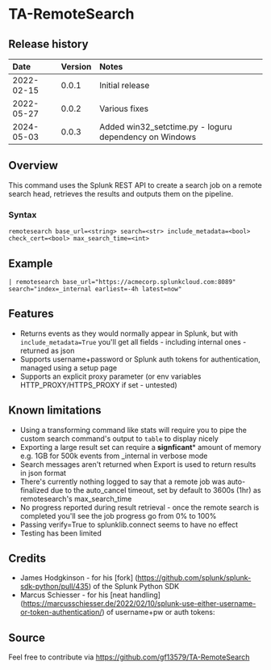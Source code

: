 # TA-RemoteSearch

## Release history

| Date       | Version | Notes           |
| :--------- | :------ | :-------------- |
| 2022-02-15 | 0.0.1   | Initial release |
| 2022-05-27 | 0.0.2   | Various fixes |
| 2024-05-03 | 0.0.3   | Added win32_setctime.py - loguru dependency on Windows |

## Overview

This command uses the Splunk REST API to create a search job on a remote search head, retrieves the results and outputs them on the pipeline.

### Syntax

```
remotesearch base_url=<string> search=<str> include_metadata=<bool> check_cert=<bool> max_search_time=<int>
```

## Example

```
| remotesearch base_url="https://acmecorp.splunkcloud.com:8089" search="index=_internal earliest=-4h latest=now"
```

## Features

* Returns events as they would normally appear in Splunk, but with `include_metadata=True` you'll get all fields - including internal ones - returned as json
* Supports username+password or Splunk auth tokens for authentication, managed using a setup page
* Supports an explicit proxy parameter (or env variables HTTP_PROXY/HTTPS_PROXY if set - untested)

## Known limitations

* Using a transforming command like stats will require you to pipe the custom search command's output to `table` to display nicely
* Exporting a large result set can require a **signficant*** amount of memory e.g. 1GB for 500k events from _internal in verbose mode
* Search messages aren't returned when Export is used to return results in json format
* There's currently nothing logged to say that a remote job was auto-finalized due to the auto_cancel timeout, set by default to 3600s (1hr) as remotesearch's max_search_time
* No progress reported during result retrieval - once the remote search is completed you'll see the job progress go from 0% to 100%
* Passing verify=True to splunklib.connect seems to have no effect
* Testing has been limited

## Credits

* James Hodgkinson - for his [fork] (https://github.com/splunk/splunk-sdk-python/pull/435) of the Splunk Python SDK
* Marcus Schiesser - for his [neat handling] (https://marcusschiesser.de/2022/02/10/splunk-use-either-username-or-token-authentication/) of username+pw or auth tokens: 

## Source

Feel free to contribute via https://github.com/gf13579/TA-RemoteSearch